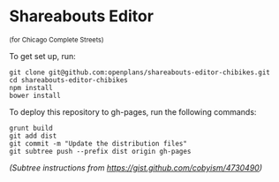 Shareabouts Editor
==================

<small>(for Chicago Complete Streets)</small>

To get set up, run:

    git clone git@github.com:openplans/shareabouts-editor-chibikes.git
    cd shareabouts-editor-chibikes
    npm install
    bower install

To deploy this repository to gh-pages, run the following commands:

    grunt build
    git add dist
    git commit -m "Update the distribution files"
    git subtree push --prefix dist origin gh-pages

*(Subtree instructions from https://gist.github.com/cobyism/4730490)*
